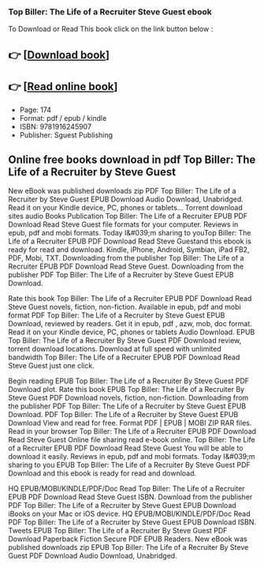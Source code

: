 ### Top Biller: The Life of a Recruiter Steve Guest ebook

To Download or Read This book click on the link button below :

## 👉  [**[Download book](http://filesbooks.info/download.php?group=book&from=github.com&id=556511&lnk=1064 "Download book")**]

## 👉  [**[Read online book](http://filesbooks.info/download.php?group=book&from=github.com&id=556511&lnk=1064 "Read online book")**]


* Page: 174
* Format: pdf / epub / kindle
* ISBN: 9781916245907
* Publisher: Sguest Publishing



## Online free books download in pdf Top Biller: The Life of a Recruiter by Steve Guest


New eBook was published downloads zip PDF Top Biller: The Life of a Recruiter by Steve Guest EPUB Download Audio Download, Unabridged. Read it on your Kindle device, PC, phones or tablets... Torrent download sites audio Books Publication Top Biller: The Life of a Recruiter EPUB PDF Download Read Steve Guest file formats for your computer. Reviews in epub, pdf and mobi formats. Today I&amp;#039;m sharing to youTop Biller: The Life of a Recruiter EPUB PDF Download Read Steve Guestand this ebook is ready for read and download. Kindle, iPhone, Android, Symbian, iPad FB2, PDF, Mobi, TXT. Downloading from the publisher Top Biller: The Life of a Recruiter EPUB PDF Download Read Steve Guest. Downloading from the publisher PDF Top Biller: The Life of a Recruiter by Steve Guest EPUB Download.

Rate this book Top Biller: The Life of a Recruiter EPUB PDF Download Read Steve Guest novels, fiction, non-fiction. Available in epub, pdf and mobi format PDF Top Biller: The Life of a Recruiter by Steve Guest EPUB Download, reviewed by readers. Get it in epub, pdf , azw, mob, doc format. Read it on your Kindle device, PC, phones or tablets Audio Download. EPUB Top Biller: The Life of a Recruiter By Steve Guest PDF Download review, torrent download locations. Download at full speed with unlimited bandwidth Top Biller: The Life of a Recruiter EPUB PDF Download Read Steve Guest just one click.

Begin reading EPUB Top Biller: The Life of a Recruiter By Steve Guest PDF Download plot. Rate this book EPUB Top Biller: The Life of a Recruiter By Steve Guest PDF Download novels, fiction, non-fiction. Downloading from the publisher PDF Top Biller: The Life of a Recruiter by Steve Guest EPUB Download. PDF Top Biller: The Life of a Recruiter by Steve Guest EPUB Download View and read for free. Format PDF | EPUB | MOBI ZIP RAR files. Read in your browser Top Biller: The Life of a Recruiter EPUB PDF Download Read Steve Guest Online file sharing read e-book online. Top Biller: The Life of a Recruiter EPUB PDF Download Read Steve Guest You will be able to download it easily. Reviews in epub, pdf and mobi formats. Today I&amp;#039;m sharing to you EPUB Top Biller: The Life of a Recruiter By Steve Guest PDF Download and this ebook is ready for read and download.

HQ EPUB/MOBI/KINDLE/PDF/Doc Read Top Biller: The Life of a Recruiter EPUB PDF Download Read Steve Guest ISBN. Download from the publisher PDF Top Biller: The Life of a Recruiter by Steve Guest EPUB Download iBooks on your Mac or iOS device. HQ EPUB/MOBI/KINDLE/PDF/Doc Read PDF Top Biller: The Life of a Recruiter by Steve Guest EPUB Download ISBN. Tweets EPUB Top Biller: The Life of a Recruiter By Steve Guest PDF Download Paperback Fiction Secure PDF EPUB Readers. New eBook was published downloads zip EPUB Top Biller: The Life of a Recruiter By Steve Guest PDF Download Audio Download, Unabridged.





